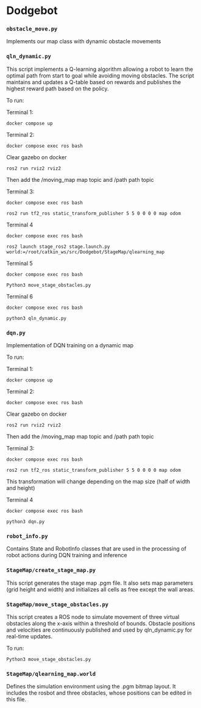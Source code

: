 # Dodgebot

### `obstacle_move.py`
Implements our map class with dynamic obstacle movements

### `qln_dynamic.py`
This script implements a Q-learning algorithm allowing a robot to learn the optimal path from start to goal while avoiding moving obstacles. The script maintains and updates a Q-table based on rewards and publishes the highest reward path based on the policy. 

To run:

Terminal 1: 

`docker compose up`

Terminal 2:

`docker compose exec ros bash`

Clear gazebo on docker 

`ros2 run rviz2 rviz2`

Then add the /moving_map map topic and /path path topic 

Terminal 3:

`docker compose exec ros bash`

`ros2 run tf2_ros static_transform_publisher 5 5 0 0 0 0 map odom`

Terminal 4

`docker compose exec ros bash`

`ros2 launch stage_ros2 stage.launch.py world:=/root/catkin_ws/src/Dodgebot/StageMap/qlearning_map`

Terminal 5

`docker compose exec ros bash`

`Python3 move_stage_obstacles.py`

Terminal 6

`docker compose exec ros bash`

`python3 qln_dynamic.py`



### `dqn.py`
Implementation of DQN training on a dynamic map

To run:

Terminal 1: 

`docker compose up`

Terminal 2:

`docker compose exec ros bash`

Clear gazebo on docker 

`ros2 run rviz2 rviz2`

Then add the /moving_map map topic and /path path topic 

Terminal 3:

`docker compose exec ros bash`

`ros2 run tf2_ros static_transform_publisher 5 5 0 0 0 0 map odom`

This transformation will change depending on the map size (half of width and height)

Terminal 4

`docker compose exec ros bash`

`python3 dqn.py`

### `robot_info.py`
Contains State and RobotInfo classes that are used in the processing of robot actions during DQN training and inference

### `StageMap/create_stage_map.py`
This script generates the stage map .pgm file. It also sets map parameters (grid height and width) and initializes all cells as free except the wall areas.

### `StageMap/move_stage_obstacles.py`
This script creates a ROS node to simulate movement of three virtual obstacles along the x-axis within a threshold of bounds. Obstacle positions and velocities are continuously published and used by qln_dynamic.py for real-time updates.

To run:

`Python3 move_stage_obstacles.py`

### `StageMap/qlearning_map.world`
Defines the simulation environment using the .pgm bitmap layout. It includes the rosbot and three obstacles, whose positions can be edited in this file.
